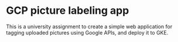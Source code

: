 # GCP picture labeling app
This is a university assignment to create a simple web application for tagging uploaded pictures using Google APIs, and deploy it to GKE.

